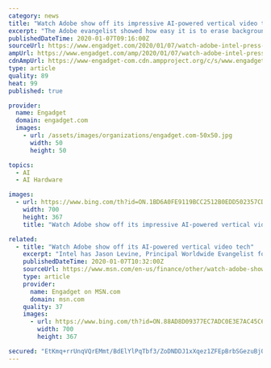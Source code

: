 ```yaml
---
category: news
title: "Watch Adobe show off its impressive AI-powered vertical video tech"
excerpt: "The Adobe evangelist showed how easy it is to erase backgrounds and select subjects with the combined powers of Adobe's Sensei AI engine and Intel's chips. He also showed off Adobe's AI-powered instant vertical video tech, which can be used to create vertical clips from horizontal ones. The technology doesn't just crop videos, though ..."
publishedDateTime: 2020-01-07T09:16:00Z
sourceUrl: https://www.engadget.com/2020/01/07/watch-adobe-intel-press-ces/
ampUrl: https://www.engadget.com/amp/2020/01/07/watch-adobe-intel-press-ces/
cdnAmpUrl: https://www-engadget-com.cdn.ampproject.org/c/s/www.engadget.com/amp/2020/01/07/watch-adobe-intel-press-ces/
type: article
quality: 89
heat: 99
published: true

provider:
  name: Engadget
  domain: engadget.com
  images:
    - url: /assets/images/organizations/engadget.com-50x50.jpg
      width: 50
      height: 50

topics:
  - AI
  - AI Hardware

images:
  - url: https://www.bing.com/th?id=ON.1BD6A0FE9119BCC2512B0EDD502357CD
    width: 700
    height: 367
    title: "Watch Adobe show off its impressive AI-powered vertical video tech"

related:
  - title: "Watch Adobe show off its AI-powered vertical video tech"
    excerpt: "Intel has Jason Levine, Principal Worldwide Evangelist for Adobe Creative Cloud, and his fabulous head of hair to thank for the most entertaining part of its CES press event. The chipmaker's executive VP,"
    publishedDateTime: 2020-01-07T10:32:00Z
    sourceUrl: https://www.msn.com/en-us/finance/other/watch-adobe-show-off-its-ai-powered-vertical-video-tech/ar-BBYH2PZ
    type: article
    provider:
      name: Engadget on MSN.com
      domain: msn.com
    quality: 37
    images:
      - url: https://www.bing.com/th?id=ON.88AD8D09377EC7ADC0E3E7AC45C623F7
        width: 700
        height: 367

secured: "EtKmq+rrUnqVQrEMmt/BdElYlPqTbf3/ZoDNDDJ1xXqez1ZFEpBrbSGezuBjQV/9ohJdy0R1yOyLoa69kQmQyN2ydFWqTUBRIPeV23SYRWBXTFKGqyTPGl0mHfV6LaOsW3p8t0VYqDtPIQmTQ/iSm+PNCIOhDrC9iZ28vEv25dt2COgD013l9XuME6gIEEiE7du+I0cl4BEh69rIvq+BTGCZOQ+B3SjSDDMX7IZd2kqXPRgtFq2zH1PJT+SMAWSKc5d9wmC8P8q719P0YrfiRw==;SA/chu37LfP5D629p0dJGQ=="
---
```


